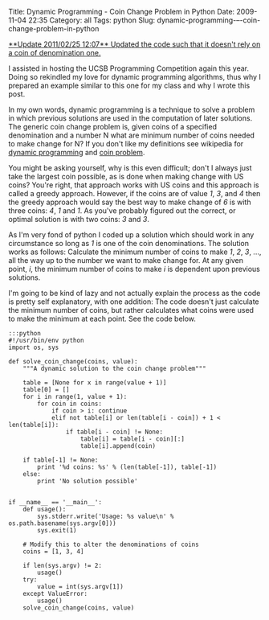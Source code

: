 Title: Dynamic Programming - Coin Change Problem in Python
Date: 2009-11-04 22:35
Category: all
Tags: python
Slug: dynamic-programming-–-coin-change-problem-in-python

<ins datetime="2011-02-25T20:06:41+00:00">
**Update 2011/02/25 12:07**  
Updated the code such that it doesn't rely on a coin of denomination one.</ins>

I assisted in hosting the UCSB Programming Competition again this year. Doing
so rekindled my love for dynamic programming algorithms, thus why I prepared an
example similar to this one for my class and why I wrote this post.

In my own words, dynamic programming is a technique to solve a problem in which
previous solutions are used in the computation of later solutions. The generic
coin change problem is, given coins of a specified denomination and a number N
what are minimum number of coins needed to make change for N? If you don't like
my definitions see wikipedia for [dynamic programming][] and [coin problem][].

You might be asking yourself, why is this even difficult; don't I always just
take the largest coin possible, as is done when making change with US coins?
You're right, that approach works with US coins and this approach is called a
greedy approach. However, if the coins are of value *1*, *3*, and *4* then the
greedy approach would say the best way to make change of *6* is with three
coins: *4*, *1* and *1*. As you've probably figured out the correct, or optimal
solution is with two coins: *3* and *3*.

As I'm very fond of python I coded up a solution which should work in any
circumstance so long as *1* is one of the coin denominations. The solution
works as follows: Calculate the minimum number of coins to make *1*, *2*, *3*,
..., all the way up to the number we want to make change for. At any given
point, *i*, the minimum number of coins to make *i* is dependent upon previous
solutions.

I'm going to be kind of lazy and not actually explain the process as the code
is pretty self explanatory, with one addition: The code doesn't just calculate
the minimum number of coins, but rather calculates what coins were used to make
the minimum at each point. See the code below.

    :::python
    #!/usr/bin/env python
    import os, sys

    def solve_coin_change(coins, value):
        """A dynamic solution to the coin change problem"""

        table = [None for x in range(value + 1)]
        table[0] = []
        for i in range(1, value + 1):
            for coin in coins:
                if coin > i: continue
                elif not table[i] or len(table[i - coin]) + 1 < len(table[i]):
                    if table[i - coin] != None:
                        table[i] = table[i - coin][:]
                        table[i].append(coin)

        if table[-1] != None:
            print '%d coins: %s' % (len(table[-1]), table[-1])
        else:
            print 'No solution possible'


    if __name__ == '__main__':
        def usage():
            sys.stderr.write('Usage: %s value\n' % os.path.basename(sys.argv[0]))
            sys.exit(1)

        # Modify this to alter the denominations of coins
        coins = [1, 3, 4]

        if len(sys.argv) != 2:
            usage()
        try:
            value = int(sys.argv[1])
        except ValueError:
            usage()
        solve_coin_change(coins, value)

  [dynamic programming]: http://en.wikipedia.org/wiki/Dynamic_programming
  [coin problem]: http://en.wikipedia.org/wiki/Coin_problem
